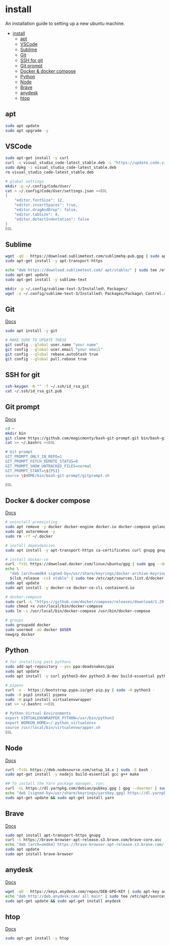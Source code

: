 # install

An installation guide to setting up a new ubuntu machine.

- [install](#install)
  - [apt](#apt)
  - [VSCode](#vscode)
  - [Sublime](#sublime)
  - [Git](#git)
  - [SSH for git](#ssh-for-git)
  - [Git prompt](#git-prompt)
  - [Docker & docker compose](#docker--docker-compose)
  - [Python](#python)
  - [Node](#node)
  - [Brave](#brave)
  - [anydesk](#anydesk)
  - [htop](#htop)

## apt

```bash
sudo apt update
sudo apt upgrade -y
```

## VSCode

```bash
sudo apt-get install -y curl
curl -o visual_studio_code-latest_stable.deb -L "https://update.code.visualstudio.com/latest/linux-deb-x64/stable"
sudo dpkg -i visual_studio_code-latest_stable.deb
rm visual_studio_code-latest_stable.deb

# global settings
mkdir -p ~/.config/Code/User/
cat > ~/.config/Code/User/settings.json <<EOL
{
    "editor.fontSize": 12,
    "editor.insertSpaces": true,
    "editor.dragAndDrop": false,
    "editor.tabSize": 4,
    "editor.detectIndentation": false
}
EOL
```

## Sublime

```bash
wget -qO - https://download.sublimetext.com/sublimehq-pub.gpg | sudo apt-key add -
sudo apt-get install -y apt-transport-https

echo "deb https://download.sublimetext.com/ apt/stable/" | sudo tee /etc/apt/sources.list.d/sublime-text.list
sudo apt-get update
sudo apt-get install -y sublime-text

mkdir -p ~/.config/sublime-text-3/Installed\ Packages/
wget -o ~/.config/sublime-text-3/Installed\ Packages/Package\ Control.sublime-package "https://packagecontrol.io/Package Control.sublime-package"
```

## Git

[Docs](https://www.digitalocean.com/community/tutorials/how-to-install-git-on-ubuntu-20-04)

```bash
sudo apt install -y git

# MAKE SURE TO UPDATE THESE
git config --global user.name "your name"
git config --global user.email "your email"
git config --global rebase.autoStash true
git config --global pull.rebase true
```

## SSH for git

```bash
ssh-keygen -N "" -f ~/.ssh/id_rsa_git
cat ~/.ssh/id_rsa_git.pub
```

## Git prompt

[Docs](https://github.com/magicmonty/bash-git-prompt)

```bash
cd ~
mkdir bin
git clone https://github.com/magicmonty/bash-git-prompt.git bin/bash-git-prompt
cat >> ~/.bashrc <<EOL

# Git prompt
GIT_PROMPT_ONLY_IN_REPO=1
GIT_PROMPT_FETCH_REMOTE_STATUS=0
GIT_PROMPT_SHOW_UNTRACKED_FILES=normal
GIT_PROMPT_START=\${PS1}
source \$HOME/bin/bash-git-prompt/gitprompt.sh

EOL
```

## Docker & docker compose

[Docs](https://docs.docker.com/engine/install/ubuntu/)

```bash
# uninstall preexisting
sudo apt remove -y docker docker-engine docker.io docker-compose golang-docker-credential-helpers containerd runc
sudo apt autoremove -y
sudo rm -rf ~/.docker

# install dependancies
sudo apt install -y apt-transport-https ca-certificates curl gnupg gnupg-agent software-properties-common lsb-release

# install docker-ce
curl -fsSL https://download.docker.com/linux/ubuntu/gpg | sudo gpg --dearmor -o /usr/share/keyrings/docker-archive-keyring.gpg
echo \
  "deb [arch=amd64 signed-by=/usr/share/keyrings/docker-archive-keyring.gpg] https://download.docker.com/linux/ubuntu \
  $(lsb_release -cs) stable" | sudo tee /etc/apt/sources.list.d/docker.list > /dev/null
sudo apt update
sudo apt install -y docker-ce docker-ce-cli containerd.io

# docker-compose
sudo curl -L "https://github.com/docker/compose/releases/download/1.29.2/docker-compose-$(uname -s)-$(uname -m)" -o /usr/local/bin/docker-compose
sudo chmod +x /usr/local/bin/docker-compose
sudo ln -s /usr/local/bin/docker-compose /usr/bin/docker-compose

# groups
sudo groupadd docker
sudo usermod -aG docker $USER
newgrp docker
```

## Python

```bash
# for installing past pythons
sudo add-apt-repository --yes ppa:deadsnakes/ppa
sudo apt update
sudo apt install -y curl python3-dev python3.8-dev build-essential python3-testresources

# pipenv
curl -o - https://bootstrap.pypa.io/get-pip.py | sudo -H python3 -
sudo -H pip3 install pipenv
sudo -H pip3 install virtualenvwrapper
cat >> ~/.bashrc <<EOL

# Python Virtual Environments
export VIRTUALENVWRAPPER_PYTHON=/usr/bin/python3
export WORKON_HOME=~/.python_virtualenvs
source /usr/local/bin/virtualenvwrapper.sh
EOL
```

## Node

[Docs](https://github.com/nodesource/distributions/blob/master/README.md#debinstall)

```bash
curl -fsSL https://deb.nodesource.com/setup_14.x | sudo -E bash -
sudo apt-get install -y nodejs build-essential gcc g++ make

## To install the Yarn package manager, run:
curl -sL https://dl.yarnpkg.com/debian/pubkey.gpg | gpg --dearmor | sudo tee /usr/share/keyrings/yarnkey.gpg >/dev/null
echo "deb [signed-by=/usr/share/keyrings/yarnkey.gpg] https://dl.yarnpkg.com/debian stable main" | sudo tee /etc/apt/sources.list.d/yarn.list
sudo apt-get update && sudo apt-get install yarn
```

## Brave

[Docs](https://brave.com/linux/#debian-9-ubuntu-1604-and-mint-18)

```bash
sudo apt install apt-transport-https gnupg
curl -s https://brave-browser-apt-release.s3.brave.com/brave-core.asc | sudo apt-key --keyring /etc/apt/trusted.gpg.d/brave-browser-release.gpg add -
echo "deb [arch=amd64] https://brave-browser-apt-release.s3.brave.com/ stable main" | sudo tee /etc/apt/sources.list.d/brave-browser-release.list
sudo apt update
sudo apt install brave-browser
```

## anydesk

[Docs](https://computingforgeeks.com/how-to-install-anydesk-on-ubuntu/)

```bash
wget -qO - https://keys.anydesk.com/repos/DEB-GPG-KEY | sudo apt-key add -
echo "deb http://deb.anydesk.com/ all main" | sudo tee /etc/apt/sources.list.d/anydesk-stable.list
sudo apt-get update && sudo apt-get install anydesk
```

## htop

[Docs](https://htop.dev/)

```bash
sudo apt-get install -y htop
```

